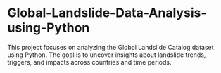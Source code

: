 # Global-Landslide-Data-Analysis-using-Python
This project focuses on analyzing the Global Landslide Catalog dataset using Python. The goal is to uncover insights about landslide trends, triggers, and impacts across countries and time periods.
